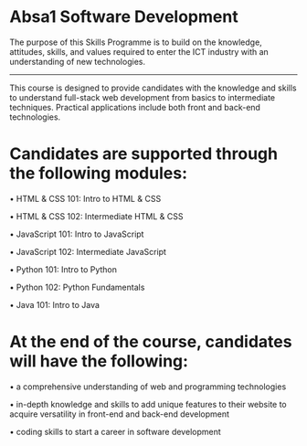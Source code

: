 # Absa1 Software Development
The purpose of this Skills Programme is to build on the knowledge, attitudes, 
skills, and values required to enter the ICT industry with an understanding of new technologies.

-------------------------------------------------------------------------------------------------------------------------------------

This course is designed to provide candidates with the knowledge and skills to understand 
full-stack web development from basics to intermediate techniques. Practical applications 
include both front and back-end technologies.
# Candidates are supported through the following modules:
• HTML & CSS 101: Intro to HTML & CSS

• HTML & CSS 102: Intermediate HTML & CSS

• JavaScript 101: Intro to JavaScript

• JavaScript 102: Intermediate JavaScript

• Python 101: Intro to Python

• Python 102: Python Fundamentals

• Java 101: Intro to Java

# At the end of the course, candidates will have the following: 
• a comprehensive understanding of web and programming technologies

• in-depth knowledge and skills to add unique features to their website to acquire 
versatility in front-end and back-end development

• coding skills to start a career in software development

